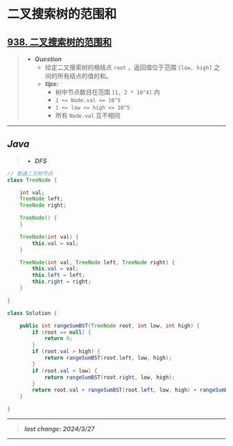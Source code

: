 # 二叉搜索树的范围和

## [938. 二叉搜索树的范围和](https://leetcode.cn/problems/range-sum-of-bst/)

> - ***Question***
>   - 给定二叉搜索树的根结点 `root` ，返回值位于范围 `[low, high]` 之间的所有结点的值的和。
>   - ***tips:***
>     - 树中节点数目在范围 `[1, 2 * 10^4]` 内
>     - `1 <= Node.val <= 10^5`
>     - `1 <= low <= high <= 10^5`
>     - 所有 `Node.val` 互不相同

---

## *Java*

> - ***DFS***

```java
// 普通二叉树节点
class TreeNode {

    int val;
    TreeNode left;
    TreeNode right;

    TreeNode() {
    }

    TreeNode(int val) {
        this.val = val;
    }

    TreeNode(int val, TreeNode left, TreeNode right) {
        this.val = val;
        this.left = left;
        this.right = right;
    }

}

class Solution {

    public int rangeSumBST(TreeNode root, int low, int high) {
        if (root == null) {
            return 0;
        }
        if (root.val > high) {
            return rangeSumBST(root.left, low, high);
        }
        if (root.val < low) {
            return rangeSumBST(root.right, low, high);
        }
        return root.val + rangeSumBST(root.left, low, high) + rangeSumBST(root.right, low, high);
    }

}
```

---

> ***last change: 2024/3/27***

---
